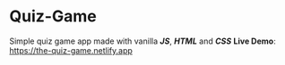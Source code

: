 # Quiz-Game
Simple quiz game app made with vanilla ___JS___, ___HTML___ and ___CSS___
__Live Demo__: https://the-quiz-game.netlify.app
